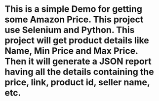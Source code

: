 # This is a simple Demo for getting some Amazon Price. This project use Selenium and Python. This project will get product details like Name, Min Price and Max Price. Then it will generate a JSON report having all the details containing the price, link, product id, seller name, etc.

